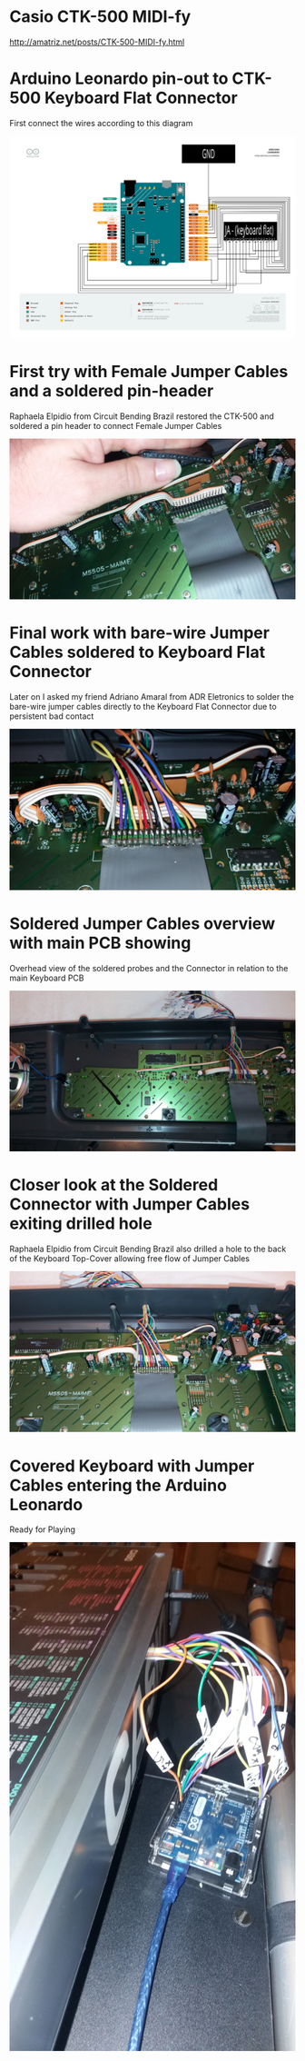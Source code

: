 # Casio CTK-500 MIDI-fy

http://amatriz.net/posts/CTK-500-MIDI-fy.html

# Arduino Leonardo pin-out to CTK-500 Keyboard Flat Connector

First connect the wires according to this diagram

![Arduino Leonardo pin-out to CTK-500 Keyboard Flat Connector](esquema_midificacao.svg "First connect the wires according to this diagram")

# First try with Female Jumper Cables and a soldered pin-header

Raphaela Elpidio from Circuit Bending Brazil restored the CTK-500 and soldered a pin header to connect Female Jumper Cables

![First try with Female Jumper Cables and a soldered pin-header](jumper-connectors-and-pin-header.jpg "Raphaela Elpidio from Circuit Bending Brazil restored the CTK-500 and soldered a pin header to connect Female Jumper Cables")

# Final work with bare-wire Jumper Cables soldered to Keyboard Flat Connector

Later on I asked my friend Adriano Amaral from ADR Eletronics to solder the bare-wire jumper cables directly to the Keyboard Flat Connector due to persistent bad contact

![Final work with bare-wire Jumper Cables soldered to Keyboard Flat Connector](probes-soldered.jpg "Later on I asked my friend Adriano Amaral from ADR Eletronics to solder the bare-wire jumper cables directly to the Keyboard Flat Connector due to persistent bad contact")

# Soldered Jumper Cables overview with main PCB showing

Overhead view of the soldered probes and the Connector in relation to the main Keyboard PCB

![Soldered Jumper Cables overview with main PCB showing](probes-soldered-interface.jpg "Overhead view of the soldered probes and the Connector in relation to the main Keyboard PCB")

# Closer look at the Soldered Connector with Jumper Cables exiting drilled hole

Raphaela Elpidio from Circuit Bending Brazil also drilled a hole to the back of the Keyboard Top-Cover allowing free flow of Jumper Cables

![Closer look at the Soldered Connector with Jumper Cables exiting drilled hole](probes-soldered-distance.jpg "Raphaela Elpidio from Circuit Bending Brazil also drilled a hole to the back of the Keyboard Top-Cover allowing free flow of Jumper Cables")

# Covered Keyboard with Jumper Cables entering the Arduino Leonardo

Ready for Playing

![Covered Keyboard with Jumper Cables entering the Arduino Leonardo](covered-and-trimmed.jpg "Ready for Playing")
